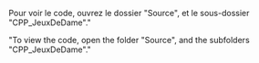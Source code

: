 Pour voir le code, ouvrez le dossier "Source", et le sous-dossier "CPP_JeuxDeDame"."

"To view the code, open the folder "Source", and the subfolders "CPP_JeuxDeDame"."
